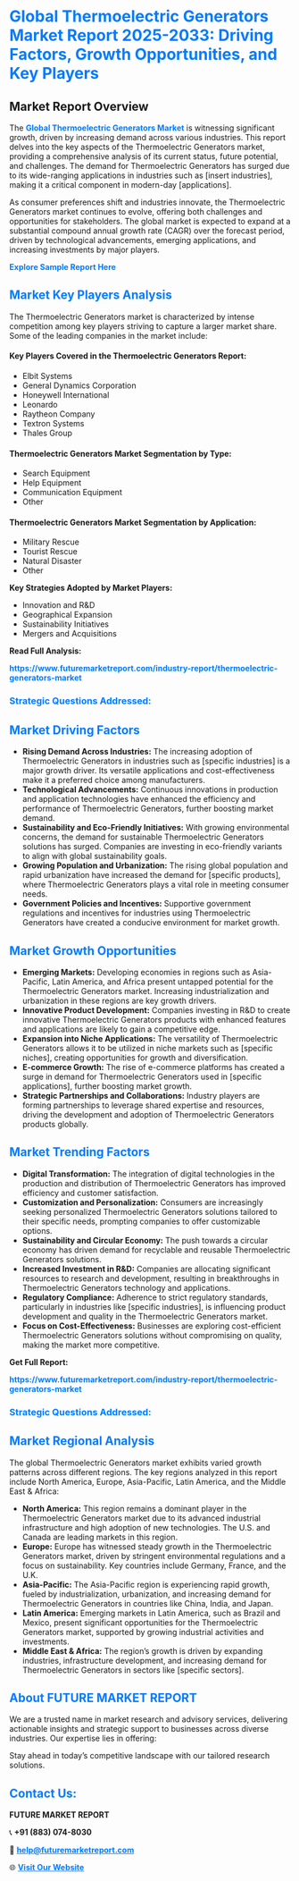 <h1 style="color: #007BFF;">Global Thermoelectric Generators Market Report 2025-2033: Driving Factors, Growth Opportunities, and Key Players</h1>

<section id="overview">
<h2>Market Report Overview</h2>
<p>The <a href="https://www.futuremarketreport.com/industry-report/thermoelectric-generators-market" style="color: #007BFF; text-decoration: none;"><strong>Global Thermoelectric Generators Market</strong></a> is witnessing significant growth, driven by increasing demand across various industries. This report delves into the key aspects of the Thermoelectric Generators market, providing a comprehensive analysis of its current status, future potential, and challenges. The demand for Thermoelectric Generators has surged due to its wide-ranging applications in industries such as [insert industries], making it a critical component in modern-day [applications].</p>
<p>As consumer preferences shift and industries innovate, the Thermoelectric Generators market continues to evolve, offering both challenges and opportunities for stakeholders. The global market is expected to expand at a substantial compound annual growth rate (CAGR) over the forecast period, driven by technological advancements, emerging applications, and increasing investments by major players.</p>
</section>

<section id="overview">
<p><a href="https://www.futuremarketreport.com/request-sample/reportId=35882" style="color: #007BFF; text-decoration: none;"><strong>Explore Sample Report Here</strong></a></p>
</section>

<section id="key-players">
<h2 style="color: #007BFF;">Market Key Players Analysis</h2>
<p>The Thermoelectric Generators market is characterized by intense competition among key players striving to capture a larger market share. Some of the leading companies in the market include:</p>
<h4>Key Players Covered in the Thermoelectric Generators Report:</h4>
<ul><li>Elbit Systems</li><li>General Dynamics Corporation</li><li>Honeywell International</li><li>Leonardo</li><li>Raytheon Company</li><li>Textron Systems</li><li>Thales Group</li></ul>
<h4>Thermoelectric Generators Market Segmentation by Type:</h4>
<ul><li>Search Equipment</li><li>Help Equipment</li><li>Communication Equipment</li><li>Other</li></ul>

<h4>Thermoelectric Generators Market Segmentation by Application:</h4>
<ul><li>Military Rescue</li><li>Tourist Rescue</li><li>Natural Disaster</li><li>Other</li></ul>
<p><strong>Key Strategies Adopted by Market Players:</strong></p>
<ul>
<li>Innovation and R&D</li>
<li>Geographical Expansion</li>
<li>Sustainability Initiatives</li>
<li>Mergers and Acquisitions</li>
</ul>
</section>

<section>
<p><strong>Read Full Analysis: </strong></p><a href="https://www.futuremarketreport.com/industry-report/thermoelectric-generators-market" style="color: #007BFF; text-decoration: none;"><strong>https://www.futuremarketreport.com/industry-report/thermoelectric-generators-market</strong></a>
<h3 style="color: #007BFF;">Strategic Questions Addressed:</h3>
</section>

<section id="driving-factors">
<h2 style="color: #007BFF;">Market Driving Factors</h2>
<ul>
<li><strong>Rising Demand Across Industries:</strong> The increasing adoption of Thermoelectric Generators in industries such as [specific industries] is a major growth driver. Its versatile applications and cost-effectiveness make it a preferred choice among manufacturers.</li>
<li><strong>Technological Advancements:</strong> Continuous innovations in production and application technologies have enhanced the efficiency and performance of Thermoelectric Generators, further boosting market demand.</li>
<li><strong>Sustainability and Eco-Friendly Initiatives:</strong> With growing environmental concerns, the demand for sustainable Thermoelectric Generators solutions has surged. Companies are investing in eco-friendly variants to align with global sustainability goals.</li>
<li><strong>Growing Population and Urbanization:</strong> The rising global population and rapid urbanization have increased the demand for [specific products], where Thermoelectric Generators plays a vital role in meeting consumer needs.</li>
<li><strong>Government Policies and Incentives:</strong> Supportive government regulations and incentives for industries using Thermoelectric Generators have created a conducive environment for market growth.</li>
</ul>
</section>

<section id="growth-opportunities">
<h2 style="color: #007BFF;">Market Growth Opportunities</h2>
<ul>
<li><strong>Emerging Markets:</strong> Developing economies in regions such as Asia-Pacific, Latin America, and Africa present untapped potential for the Thermoelectric Generators market. Increasing industrialization and urbanization in these regions are key growth drivers.</li>
<li><strong>Innovative Product Development:</strong> Companies investing in R&D to create innovative Thermoelectric Generators products with enhanced features and applications are likely to gain a competitive edge.</li>
<li><strong>Expansion into Niche Applications:</strong> The versatility of Thermoelectric Generators allows it to be utilized in niche markets such as [specific niches], creating opportunities for growth and diversification.</li>
<li><strong>E-commerce Growth:</strong> The rise of e-commerce platforms has created a surge in demand for Thermoelectric Generators used in [specific applications], further boosting market growth.</li>
<li><strong>Strategic Partnerships and Collaborations:</strong> Industry players are forming partnerships to leverage shared expertise and resources, driving the development and adoption of Thermoelectric Generators products globally.</li>
</ul>
</section>

<section id="trending-factors">
<h2 style="color: #007BFF;">Market Trending Factors</h2>
<ul>
<li><strong>Digital Transformation:</strong> The integration of digital technologies in the production and distribution of Thermoelectric Generators has improved efficiency and customer satisfaction.</li>
<li><strong>Customization and Personalization:</strong> Consumers are increasingly seeking personalized Thermoelectric Generators solutions tailored to their specific needs, prompting companies to offer customizable options.</li>
<li><strong>Sustainability and Circular Economy:</strong> The push towards a circular economy has driven demand for recyclable and reusable Thermoelectric Generators solutions.</li>
<li><strong>Increased Investment in R&D:</strong> Companies are allocating significant resources to research and development, resulting in breakthroughs in Thermoelectric Generators technology and applications.</li>
<li><strong>Regulatory Compliance:</strong> Adherence to strict regulatory standards, particularly in industries like [specific industries], is influencing product development and quality in the Thermoelectric Generators market.</li>
<li><strong>Focus on Cost-Effectiveness:</strong> Businesses are exploring cost-efficient Thermoelectric Generators solutions without compromising on quality, making the market more competitive.</li>
</ul>
</section>

<section>
<p><strong>Get Full Report: </strong></p><a href="https://www.futuremarketreport.com/industry-report/thermoelectric-generators-market" style="color: #007BFF; text-decoration: none;"><strong>https://www.futuremarketreport.com/industry-report/thermoelectric-generators-market</strong></a>
<h3 style="color: #007BFF;">Strategic Questions Addressed:</h3>
</section>


<section id="regional-analysis">
<h2 style="color: #007BFF;">Market Regional Analysis</h2>
<p>The global Thermoelectric Generators market exhibits varied growth patterns across different regions. The key regions analyzed in this report include North America, Europe, Asia-Pacific, Latin America, and the Middle East & Africa:</p>
<ul>
<li><strong>North America:</strong> This region remains a dominant player in the Thermoelectric Generators market due to its advanced industrial infrastructure and high adoption of new technologies. The U.S. and Canada are leading markets in this region.</li>
<li><strong>Europe:</strong> Europe has witnessed steady growth in the Thermoelectric Generators market, driven by stringent environmental regulations and a focus on sustainability. Key countries include Germany, France, and the U.K.</li>
<li><strong>Asia-Pacific:</strong> The Asia-Pacific region is experiencing rapid growth, fueled by industrialization, urbanization, and increasing demand for Thermoelectric Generators in countries like China, India, and Japan.</li>
<li><strong>Latin America:</strong> Emerging markets in Latin America, such as Brazil and Mexico, present significant opportunities for the Thermoelectric Generators market, supported by growing industrial activities and investments.</li>
<li><strong>Middle East & Africa:</strong> The region’s growth is driven by expanding industries, infrastructure development, and increasing demand for Thermoelectric Generators in sectors like [specific sectors].</li>
</ul>
</section>

<footer>
<h2 style="color: #007BFF;">About FUTURE MARKET REPORT</h2>
<p>We are a trusted name in market research and advisory services, delivering actionable insights and strategic support to businesses across diverse industries. Our expertise lies in offering:</p>

<p>Stay ahead in today’s competitive landscape with our tailored research solutions.</p>

<h2 style="color: #007BFF;">Contact Us:</h2>
<p><strong>FUTURE MARKET REPORT</strong></p>
<p>📞 <strong>+91 (883) 074-8030</strong></p>
<p>📧 <strong><a href="mailto:help@futuremarketreport.com" style="color: #007BFF;">help@futuremarketreport.com</a></strong></p>
<p>🌐 <strong><a href="https://www.futuremarketreport.com/" style="color: #007BFF;">Visit Our Website</a></strong></p>
</footer>